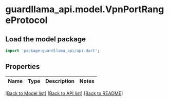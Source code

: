 # guardllama_api.model.VpnPortRangeProtocol

## Load the model package
```dart
import 'package:guardllama_api/api.dart';
```

## Properties
Name | Type | Description | Notes
------------ | ------------- | ------------- | -------------

[[Back to Model list]](../README.md#documentation-for-models) [[Back to API list]](../README.md#documentation-for-api-endpoints) [[Back to README]](../README.md)


